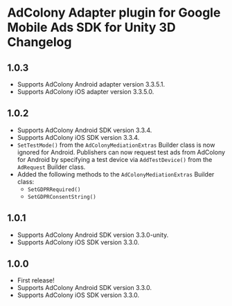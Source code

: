# AdColony Adapter plugin for Google Mobile Ads SDK for Unity 3D Changelog

## 1.0.3
- Supports AdColony Android adapter version 3.3.5.1.
- Supports AdColony iOS adapter version 3.3.5.0.

## 1.0.2
- Supports AdColony Android SDK version 3.3.4.
- Supports AdColony iOS SDK version 3.3.4.
- `SetTestMode()` from the `AdColonyMediationExtras` Builder class is now ignored for Android. Publishers can now request test ads from AdColony for Android by specifying a test device via `AddTestDevice()` from the `AdRequest` Builder class.
- Added the following methods to the `AdColonyMediationExtras` Builder class:
  * `SetGDPRRequired()`
  * `SetGDPRConsentString()`

## 1.0.1
- Supports AdColony Android SDK version 3.3.0-unity.
- Supports AdColony iOS SDK version 3.3.0.

## 1.0.0
- First release!
- Supports AdColony Android SDK version 3.3.0.
- Supports AdColony iOS SDK version 3.3.0.
